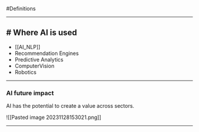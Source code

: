 #Definitions 

---
## # Where AI is used

- [[AI_NLP]]
- Recommendation Engines
- Predictive Analytics
- ComputerVision
- Robotics

---
### AI future impact

AI has the potential to create a value across sectors.

![[Pasted image 20231128153021.png]]

---


